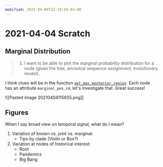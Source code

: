 ```yaml
---
modified: 2021-04-04T12:19:50-04:00
---
```


# 2021-04-04 Scratch

## Marginal Distribution

>1. I want to be able to plot the marginal probability distribution for a node (given the tree, ancestral sequence assignment, evolutionary model).

I think clues will be in the function [```get_max_posterior_region```](https://github.com/neherlab/treetime/blob/f53f678a487ac5efa803bb39386b62260f1195f2/treetime/clock_tree.py#L831). Each node has an attribute ```marginal_pos_LH```, let's investigate that. Great success!

![[Pasted image 20210404115655.png]]

## Figures

When I say broad view on temporal signal, what do I mean?
1. Variation of known vs. joint vs. marginal:
    - Tips by clade (Violin or Box?)
2. Variation at nodes of historical interest:
    - Root
    - Pandemics
    - Big Bang